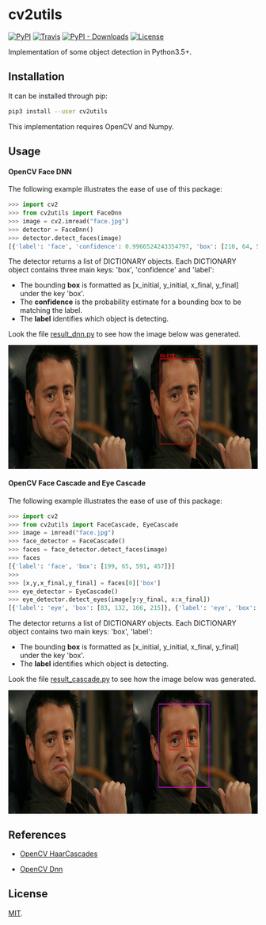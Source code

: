 # cv2utils

[![PyPI](https://img.shields.io/pypi/v/cv2utils.svg?label=cv2utils)](https://pypi.org/project/cv2utils)
[![Travis](http://img.shields.io/travis/luizcarloscf/cv2utils/master.svg?label=linux)](https://travis-ci.com/luizcarloscf/cv2utils)
[![PyPI - Downloads](https://img.shields.io/pypi/dm/cv2utils)](https://pypi.org/project/cv2utils)
[![License](https://img.shields.io/badge/license-MIT%20-blue.svg)](https://opensource.org/licenses/mit)

Implementation of some object detection in Python3.5+.

## Installation

It can be installed through pip:
```bash
pip3 install --user cv2utils
```
This implementation requires OpenCV and Numpy.

## Usage

#### OpenCV Face DNN

The following example illustrates the ease of use of this package:
```python
>>> import cv2
>>> from cv2utils import FaceDnn
>>> image = cv2.imread("face.jpg")
>>> detector = FaceDnn()
>>> detector.detect_faces(image)
[{'label': 'face', 'confidence': 0.9966524243354797, 'box': [210, 64, 522, 465]}]
```

The detector returns a list of DICTIONARY objects. Each DICTIONARY object contains three main keys: 'box', 'confidence' and 'label':

* The bounding **box** is formatted as [x_initial, y_initial, x_final, y_final] under the key 'box'.
* The **confidence** is the probability estimate for a bounding box to be matching the label.
* The **label** identifies which object is detecting.

Look the file [result_dnn.py](https://github.com/luizcarloscf/cv2utils/blob/master/examples/result_dnn.py) to see how the image below was generated.

<p align="center"><img src="https://raw.githubusercontent.com/luizcarloscf/cv2utils/master/examples/images/result_dnn.jpg" align=middle width=700pt height=250pt/></p>


#### OpenCV Face Cascade and Eye Cascade

The following example illustrates the ease of use of this package:

```python
>>> import cv2
>>> from cv2utils import FaceCascade, EyeCascade
>>> image = imread("face.jpg")
>>> face_detector = FaceCascade()
>>> faces = face_detector.detect_faces(image)
>>> faces
[{'label': 'face', 'box': [199, 65, 591, 457]}]
>>>
>>> [x,y,x_final,y_final] = faces[0]['box']
>>> eye_detector = EyeCascade()
>>> eye_detector.detect_eyes(image[y:y_final, x:x_final])
[{'label': 'eye', 'box': [83, 132, 166, 215]}, {'label': 'eye', 'box': [218, 119, 298, 199]}]
```

The detector returns a list of DICTIONARY objects. Each DICTIONARY object contains two main keys: 'box', 'label':

* The bounding **box** is formatted as [x_initial, y_initial, x_final, y_final] under the key 'box'.
* The **label** identifies which object is detecting.

Look the file [result_cascade.py](https://github.com/luizcarloscf/cv2utils/blob/master/examples/result_cascade.py) to see how the image below was generated.

<p align="center"><img src="https://raw.githubusercontent.com/luizcarloscf/cv2utils/master/examples/images/result_cascade.jpg" align=middle width=700pt height=250pt/></p>


## References

* [OpenCV HaarCascades](https://docs.opencv.org/3.4/db/d28/tutorial_cascade_classifier.html)

* [OpenCV Dnn](https://docs.opencv.org/master/d2/d58/tutorial_table_of_content_dnn.html)

## License

[MIT](https://github.com/luizcarloscf/cv2utils/blob/master/LICENSE).
